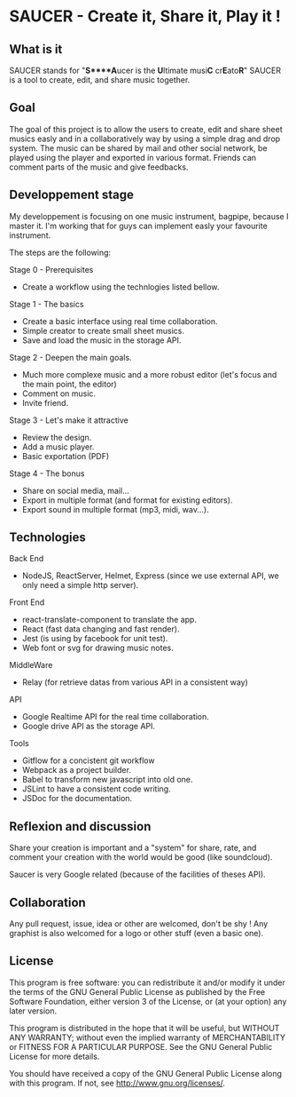 # SAUCER - Create it, Share it, Play it !

## What is it
SAUCER stands for "**S****A**ucer is the **U**ltimate musi**C** cr**E**ato**R**"
SAUCER is a tool to create, edit, and share music together.

## Goal
The goal of this project is to allow the users to create, edit and share sheet
musics easly and in a collaboratively way by using a simple drag and drop system. 
The music can be shared by mail and other social network, be played using the player and exported in various format.
Friends can comment parts of the music and give feedbacks.

## Developpement stage
My developpement is focusing on one music instrument, bagpipe, because I master
it. I'm working that for guys can implement easly your favourite instrument.

The steps are the following:

Stage 0 - Prerequisites
  - Create a workflow using the technlogies listed bellow.

Stage 1 - The basics
  - Create a basic interface using real time collaboration.
  - Simple creator to create  small sheet musics.
  - Save and load the music in the storage API.

Stage 2 - Deepen the main goals.
  - Much more complexe music and a more robust editor (let's focus and the main point, the editor)
  - Comment on music.
  - Invite friend.

Stage 3 - Let's make it attractive
  - Review the design.
  - Add a music player.
  - Basic exportation (PDF)

Stage 4 - The bonus
  - Share on social media, mail...
  - Export in multiple format (and format for existing editors).
  - Export sound in multiple format (mp3, midi, wav...).

## Technologies

Back End
  - NodeJS, ReactServer, Helmet, Express (since we use external API, we only 
  need a simple http server).

Front End
  - react-translate-component to translate the app.
  - React (fast data changing and fast render).
  - Jest (is using by facebook for unit test).
  - Web font or svg for drawing music notes.

MiddleWare
  - Relay (for retrieve datas from various API in a consistent way)

API
  - Google Realtime API for the real time collaboration.
  - Google drive API as the storage API.

Tools
  - Gitflow for a concistent git workflow
  - Webpack as a project builder.
  - Babel to transform new javascript into old one.
  - JSLint to have a consistent code writing.
  - JSDoc for the documentation.

## Reflexion and discussion
Share your creation is important and a "system" for share, rate, and comment  your creation with 
the world would be good (like soundcloud).

Saucer is very Google related (because of the facilities of theses API).

## Collaboration
Any pull request, issue, idea or other are welcomed, don't be shy !
Any graphist is also welcomed for a logo or other stuff (even a basic one).


## License

This program is free software: you can redistribute it and/or modify
it under the terms of the GNU General Public License as published by
the Free Software Foundation, either version 3 of the License, or
(at your option) any later version.

This program is distributed in the hope that it will be useful,
but WITHOUT ANY WARRANTY; without even the implied warranty of
MERCHANTABILITY or FITNESS FOR A PARTICULAR PURPOSE.  See the
GNU General Public License for more details.

You should have received a copy of the GNU General Public License
along with this program.  If not, see <http://www.gnu.org/licenses/>.
